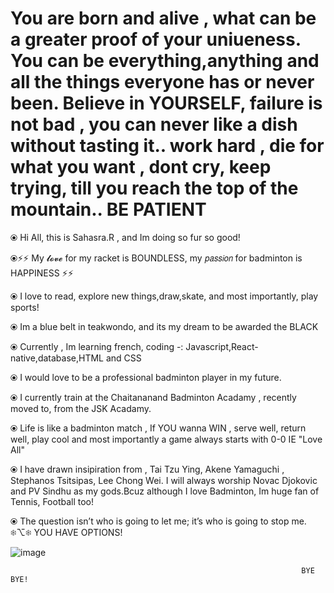 # You are born and alive , what can be a greater proof of your uniueness. You  can be everything,anything and all the things everyone has or never been. Believe in YOURSELF, failure is not bad , you can never like a dish without tasting it.. work hard , die for what you want , dont cry, keep trying, till you reach the top of the mountain.. BE PATIENT
⦿ Hi All, this is Sahasra.R , and Im doing so fur so good!

⦿⚡⚡ My 𝓵𝓸𝓿𝓮 for my racket is BOUNDLESS, my 𝘱𝘢𝘴𝘴𝘪𝘰𝘯 for badminton is HAPPINESS ⚡⚡

⦿ I love to read, explore new things,draw,skate, and most importantly, play sports!

⦿ Im a blue belt in teakwondo, and its my dream to be awarded the BLACK

⦿ Currently , Im learning french, coding -: Javascript,React-native,database,HTML and CSS

⦿ I would love to be a professional badminton player in my future.

⦿ I currently train at the  Chaitananand Badminton Acadamy , recently moved to, from the JSK Acadamy.

⦿ Life is like a badminton match , If  YOU wanna WIN , serve well, return well, play cool and most importantly a game always starts with 0-0 IE "Love All"

⦿ I have drawn insipiration from , Tai Tzu Ying, Akene Yamaguchi , Stephanos Tsitsipas, Lee Chong Wei. I will always worship Novac Djokovic and PV Sindhu as my gods.Bcuz although I love Badminton, Im  huge fan of Tennis, Football too!

⦿ The question isn’t who is going to let me; it’s who is going to stop me. ❄⌥❄ YOU HAVE OPTIONS!

![image](https://user-images.githubusercontent.com/73017579/126597216-f5d849f4-e497-45ef-a189-d51811edb78b.png)

                                                                     BYE BYE!
